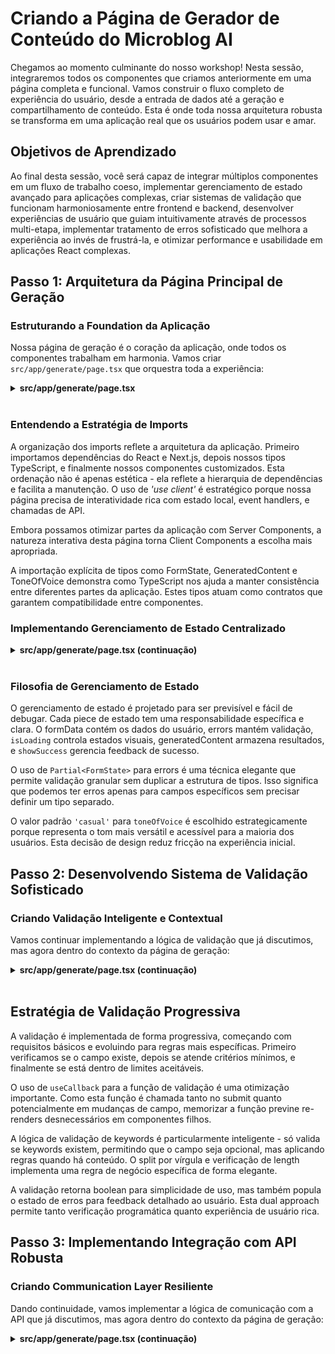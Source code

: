 # Criando a Página de Gerador de Conteúdo do Microblog AI

Chegamos ao momento culminante do nosso workshop! Nesta sessão, integraremos todos os componentes que criamos anteriormente em uma página completa e funcional. Vamos construir o fluxo completo de experiência do usuário, desde a entrada de dados até a geração e compartilhamento de conteúdo. Esta é onde toda nossa arquitetura robusta se transforma em uma aplicação real que os usuários podem usar e amar.

## Objetivos de Aprendizado

Ao final desta sessão, você será capaz de integrar múltiplos componentes em um fluxo de trabalho coeso, implementar gerenciamento de estado avançado para aplicações complexas, criar sistemas de validação que funcionam harmoniosamente entre frontend e backend, desenvolver experiências de usuário que guiam intuitivamente através de processos multi-etapa, implementar tratamento de erros sofisticado que melhora a experiência ao invés de frustrá-la, e otimizar performance e usabilidade em aplicações React complexas.

## Passo 1: Arquitetura da Página Principal de Geração

### Estruturando a Foundation da Aplicação

Nossa página de geração é o coração da aplicação, onde todos os componentes trabalham em harmonia. Vamos criar `src/app/generate/page.tsx` que orquestra toda a experiência:

<details><summary><b>src/app/generate/page.tsx</b></summary>
<br/>

```tsx
'use client';

import React, { useState, useCallback } from 'react';
import { useRouter } from 'next/navigation';
import Link from 'next/link';
import { ArrowLeftIcon } from '@heroicons/react/24/outline';
import type { FormState, GeneratedContent, ToneOfVoice } from '@/types';

// Import components
import EnhancedTextInput from '../components/EnhancedTextInput';
import ToneSelector from '../components/ToneSelector';
import CharacterCounter from '../components/CharacterCounter';
import LoadingOverlay from '../components/LoadingOverlay';
import PreviewCard from '../components/PreviewCard';
import SuccessNotification from '../components/SuccessNotification';
```

</details>
</br>

### Entendendo a Estratégia de Imports

A organização dos imports reflete a arquitetura da aplicação. Primeiro importamos dependências do React e Next.js, depois nossos tipos TypeScript, e finalmente nossos componentes customizados. Esta ordenação não é apenas estética - ela reflete a hierarquia de dependências e facilita a manutenção.
O uso de _'use client'_ é estratégico porque nossa página precisa de interatividade rica com estado local, event handlers, e chamadas de API.

Embora possamos otimizar partes da aplicação com Server Components, a natureza interativa desta página torna Client Components a escolha mais apropriada.

A importação explícita de tipos como FormState, GeneratedContent e ToneOfVoice demonstra como TypeScript nos ajuda a manter consistência entre diferentes partes da aplicação. Estes tipos atuam como contratos que garantem compatibilidade entre componentes.

### Implementando Gerenciamento de Estado Centralizado

<details><summary><b>src/app/generate/page.tsx (continuação)</b></summary>
<br/>

```tsx
export default function GeneratePage() {
  const router = useRouter();
  
  // Form state management
  const [formData, setFormData] = useState<FormState>({
    topic: '',
    toneOfVoice: 'casual',
    keywords: '',
  });
  
  const [errors, setErrors] = useState<Partial<FormState>>({});
  const [isLoading, setIsLoading] = useState(false);
  const [generatedContent, setGeneratedContent] = useState<GeneratedContent | null>(null);
  const [showSuccess, setShowSuccess] = useState(false);
```

</details>
</br>

### Filosofia de Gerenciamento de Estado

O gerenciamento de estado é projetado para ser previsível e fácil de debugar. Cada piece de estado tem uma responsabilidade específica e clara. O formData contém os dados do usuário, errors mantém validação, `isLoading` controla estados visuais, generatedContent armazena resultados, e `showSuccess` gerencia feedback de sucesso.

O uso de `Partial<FormState>` para errors é uma técnica elegante que permite validação granular sem duplicar a estrutura de tipos. Isso significa que podemos ter erros apenas para campos específicos sem precisar definir um tipo separado.

O valor padrão `'casual'` para `toneOfVoice` é escolhido estrategicamente porque representa o tom mais versátil e acessível para a maioria dos usuários. Esta decisão de design reduz fricção na experiência inicial.

## Passo 2: Desenvolvendo Sistema de Validação Sofisticado

### Criando Validação Inteligente e Contextual

Vamos continuar implementando a lógica de validação que já discutimos, mas agora dentro do contexto da página de geração:

<details><summary><b>src/app/generate/page.tsx (continuação)</b></summary>
<br/>

```tsx
// Validation logic
  const validateForm = useCallback((): boolean => {
    const newErrors: Partial<FormState> = {};
    
    if (!formData.topic.trim()) {
      newErrors.topic = 'Topic is required';
    } else if (formData.topic.length < 10) {
      newErrors.topic = 'Topic must be at least 10 characters';
    }
    
    if (formData.keywords && formData.keywords.split(',').length > 5) {
      newErrors.keywords = 'Maximum 5 keywords allowed';
    }
    
    setErrors(newErrors);
    return Object.keys(newErrors).length === 0;
  }, [formData]);
```

</details>
</br>

## Estratégia de Validação Progressiva

A validação é implementada de forma progressiva, começando com requisitos básicos e evoluindo para regras mais específicas. Primeiro verificamos se o campo existe, depois se atende critérios mínimos, e finalmente se está dentro de limites aceitáveis.

O uso de `useCallback` para a função de validação é uma otimização importante. Como esta função é chamada tanto no submit quanto potencialmente em mudanças de campo, memorizar a função previne re-renders desnecessários em componentes filhos.

A lógica de validação de keywords é particularmente inteligente - só valida se keywords existem, permitindo que o campo seja opcional, mas aplicando regras quando há conteúdo. O split por vírgula e verificação de length implementa uma regra de negócio específica de forma elegante.

A validação retorna boolean para simplicidade de uso, mas também popula o estado de erros para feedback detalhado ao usuário. Esta dual approach permite tanto verificação programática quanto experiência de usuário rica.

## Passo 3: Implementando Integração com API Robusta

### Criando Communication Layer Resiliente

Dando continuidade, vamos implementar a lógica de comunicação com a API que já discutimos, mas agora dentro do contexto da página de geração:

<details><summary><b>src/app/generate/page.tsx (continuação)</b></summary>
<br/>

```tsx
// Form submission handler
  const handleSubmit = async (e: React.FormEvent) => {
    e.preventDefault();
    
    if (!validateForm()) {
      return;
    }
    
    setIsLoading(true);
    setGeneratedContent(null);
    
    try {
      const response = await fetch('/api/generate', {
        method: 'POST',
        headers: {
          'Content-Type': 'application/json',
        },
        body: JSON.stringify({
          topic: formData.topic,
          tone: formData.toneOfVoice,
          keywords: formData.keywords,
        }),
      });
      
      const data = await response.json();
      
      if (!response.ok) {
        throw new Error(data.error || 'Failed to generate content');
      }
      
      if (data.success && data.content) {
        setGeneratedContent(data.content);
        setShowSuccess(true);
      } else {
        throw new Error('Invalid response format');
      }
    } catch (error) {
      console.error('Generation error:', error);
      setErrors({
        topic: error instanceof Error ? error.message : 'Failed to generate content. Please try again.',
      });
    } finally {
      setIsLoading(false);
    }
  };
```

### Anatomia do Error Handling Sofisticado

O tratamento de erros implementa múltiplas camadas de proteção. Primeiro verificamos se a resposta HTTP é bem-sucedida com `response.ok`. Depois validamos se a estrutura da resposta está correta. Finalmente, implementamos fallbacks gracious para diferentes tipos de erro.

O reset de generatedContent para null antes de nova requisição limpa estado anterior, evitando confusão visual onde conteúdo antigo permanece visível durante nova geração. Esta atenção a detalhes de UX faz diferença significativa na percepção de qualidade.

O uso de `finally` para resetar `isLoading` garante que o estado de loading seja limpo independentemente se a operação foi bem-sucedida ou falhou. Esta prática previne estados de loading "presos" que são uma fonte comum de frustração do usuário.

A estratégia de error reporting através do campo `topic` é intencional - usuários naturalmente olham para esse campo durante troubleshooting, e colocar erros de API lá cria uma experiência mais intuitiva que modais ou alerts globais.

### Implementando Interação Responsiva

<details><summary><b>src/app/generate/page.tsx (continuação)</b></summary>
<br/>

```tsx
// Form field handlers
  const handleFieldChange = useCallback(
    (field: keyof FormState, value: string | ToneOfVoice) => {
      setFormData(prev => ({ ...prev, [field]: value }));
      if (errors[field]) {
        setErrors(prev => ({ ...prev, [field]: undefined }));
      }
    },
    [errors]
  );


// Share functionality
    // Share functionality
  const handleShare = useCallback (async (content: string) => {
    if (navigator.share) {
      try {
        await navigator.share({
          title: 'Check out my microblog post!',
          text: content,
        });
      } catch (error) {
        console.log('Share cancelled or failed:', error);
      }
    } else {
      // Fallback: Copy to clipboard
      await navigator.clipboard.writeText(content);
      setShowSuccess(true);
    }
  }, []);
```

</details>
</br>

### Filosofia de Feedback Imediato

A limpeza automática de erros quando o usuário começa a digitar implementa o princípio de "_forgiveness_" em UX design. Em vez de manter mensagens de erro até a próxima validação, removemos feedback negativo assim que o usuário demonstra intenção de corrigir o problema.

O uso de `keyof FormState` garante type safety completa - só podemos chamar esta função com chaves válidas do estado do formulário. Esta técnica previne bugs sutis onde typos em nomes de campo passariam despercebidos.

A função `handleFieldChange` é intencionalmente genérica para funcionar com qualquer campo do formulário. Esta abstração reduz duplicação de código e garante comportamento consistente entre todos os campos.

E, o `handleShare` implementa uma abordagem progressiva para compartilhamento. Primeiro tenta usar a API de compartilhamento nativa do navegador, que é a experiência mais rica e integrada. Se não estiver disponível, recorre ao clipboard, garantindo que o usuário ainda possa compartilhar facilmente.

## Passo 4: Construindo Layout e Navegação Intuitivos

### Desenvolvendo Header com Contexto de Navegação

<details><summary><b>src/app/generate/page.tsx (continuação)</b></summary>
<br/>

```tsx
return (
    <div className="min-h-screen bg-gradient-to-br from-gray-50 to-gray-100 dark:from-gray-900 dark:to-gray-800">
      {/* Header */}
      <header className="bg-white dark:bg-gray-800 shadow-sm sticky top-0 z-40">
        <div className="max-w-7xl mx-auto px-4 sm:px-6 lg:px-8">
          <div className="flex justify-between items-center py-4">
            <Link
              href="/"
              className="inline-flex items-center text-gray-600 hover:text-gray-900 dark:text-gray-400 dark:hover:text-white transition-colors"
            >
              <ArrowLeftIcon className="w-5 h-5 mr-2" />
              Back to Home
            </Link>
            <h1 className="text-xl font-semibold text-gray-900 dark:text-white">
              Generate Microblog
            </h1>
          </div>
        </div>
      </header>
```

</details>
</br>

## Estratégias de Orientação do Usuário

O header sticky garante que navegação permaneça acessível durante scroll, especialmente importante em formulários longos ou quando visualizando resultados. O `z-40` é cuidadosamente escolhido para ficar acima do conteúdo mas abaixo de modais ou overlays.

A inclusão do ícone de seta no link de volta não é meramente decorativa - ela cria affordance visual que imediatamente comunica funcionalidade de navegação. Esta clareza é especialmente importante para usuários que podem estar navegando por touch em dispositivos móveis.

O posicionamento do título centralizado cria hierarquia visual clara enquanto mantém o link de volta em posição naturalmente acessível no canto superior esquerdo, seguindo convenções estabelecidas de interface.

### Implementando Grid Layout Responsivo

<details><summary><b>src/app/generate/page.tsx (continuação)</b></summary>
<br/>

```tsx
 <main className="max-w-7xl mx-auto px-4 sm:px-6 lg:px-8 py-8">
        <div className="grid grid-cols-1 lg:grid-cols-2 gap-8">
          {/* Form Section */}
          <div className="bg-white dark:bg-gray-800 rounded-xl shadow-md p-6 lg:p-8 relative">
            <LoadingOverlay isLoading={isLoading} />
```

</details>
</br>

### Filosofia de Layout Progressivo

O layout usa grid responsivo que se adapta graciosamente de single-column em mobile para two-column em desktop. Esta progressão permite que a interface seja otimizada para diferentes contextos de uso sem comprometer a experiência em qualquer tamanho de tela.

O `gap-8` cria espaçamento generoso entre seções que melhora legibilidade e evita sensação de cramping visual. O espaçamento é consistente com o resto da aplicação, criando ritmo visual familiar.

O `LoadingOverlay` é posicionado de forma relativa ao container do formulário, não à página inteira. Esta escolha mantém o preview visível durante loading, permitindo que usuários vejam contexto de conteúdo anterior enquanto novo conteúdo é gerado.

## Passo 5: Orquestrando Componentes em Harmonia

### Integrando Formulário com Componentes Especializados

Já estamos quase lá! Vamos integrar os componentes que criamos anteriormente para construir o formulário completo:

<details><summary><b>src/app/generate/page.tsx (continuação)</b></summary>
<br/>

```tsx
<form onSubmit={handleSubmit} className="space-y-6">
              <div>
                <h2 className="text-2xl font-bold text-gray-900 dark:text-white mb-2">
                  Create Your Content
                </h2>
                <p className="text-gray-600 dark:text-gray-400">
                  Fill in the details below to generate engaging microblog content
                </p>
              </div>

              {/* Topic Input */}
              <EnhancedTextInput
                label="Topic"
                value={formData.topic}
                onChange={(value) => handleFieldChange('topic', value)}
                placeholder="Enter your main topic or idea..."
                error={errors.topic}
                helperText="What do you want to write about? Be specific for better results."
                required
                autoFocus
                rows={3}
              />

              {/* Tone Selector */}
              <ToneSelector
                value={formData.toneOfVoice as ToneOfVoice}
                onChange={(tone) => handleFieldChange('toneOfVoice', tone)}
                disabled={isLoading}
              />

              {/* Keywords Input */}
              <EnhancedTextInput
                label="Keywords (Optional)"
                value={formData.keywords}
                onChange={(value) => handleFieldChange('keywords', value)}
                placeholder="keyword1, keyword2, keyword3"
                error={errors.keywords}
                helperText="Add up to 5 keywords separated by commas"
                rows={2}
              />

              {/* Character Counter for Topic */}
              {formData.topic && (
                <CharacterCounter
                  value={formData.topic}
                  maxLength={200}
                  warningThreshold={0.8}
                />
              )}
```

</details>
</br>

### Estratégia de Composição de Componentes

Cada componente é utilizado de forma que maximiza seus pontos fortes individuais enquanto contribui para uma experiência coesa. O `EnhancedTextInput` é usado tanto para topic quanto keywords, mas com configurações diferentes que otimizam para cada uso específico.

O `autoFocus` no campo de topic guia naturalmente o usuário para começar a interação imediatamente, reduzindo fricção inicial. Esta pequena otimização pode significativamente melhorar rates de conclusão de formulário.

O `CharacterCounter` aparece condicionalmente apenas quando há conteúdo no topic, implementando progressive disclosure que mantém a interface limpa até que feedback específico se torne relevante.

A desabilitação do `ToneSelector` durante loading previne mudanças de configuração durante geração, evitando inconsistências entre parâmetros enviados e estado visual da interface.

### Criando Submit Button com Estados Visuais

<details><summary><b>src/app/generate/page.tsx (continuação)</b></summary>
<br/>

```tsx
<button
                type="submit"
                disabled={isLoading}
                className={`
                  w-full py-3 px-4 border border-transparent rounded-lg
                  text-white font-medium text-lg
                  transition-all duration-200 transform
                  ${
                    isLoading
                      ? 'bg-gray-400 cursor-not-allowed'
                      : 'bg-blue-600 hover:bg-blue-700 hover:-translate-y-0.5 hover:shadow-lg active:translate-y-0'
                  }
                  focus:outline-none focus:ring-2 focus:ring-offset-2 focus:ring-blue-500
                `}
              >
                {isLoading ? 'Generating...' : 'Generate Content'}
              </button>
            </form>
          </div>
```

</details>
</br>

### Micro-interações que Fazem a Diferença

O botão implementa múltiplos estados visuais que comunicam claramente status e possibilidades de ação. O estado `disabled` não apenas previne cliques duplicados, mas visualmente comunica que uma operação está em progresso.

A micro-animação `hover:-translate-y-0.5` cria sensação de responsividade e qualidade que usuários percebem subconscientemente. O active:translate-y-0 fornece feedback tátil quando o botão é pressionado.

A mudança de texto de "_Generate Content_" para "_Generating..._" mantém o usuário informado sobre o progresso sem adicionar complexidade visual. Esta consistência na área de texto evita layout shifts que podem ser distrativas.

## Passo 6: Implementando Preview e Estados Vazios

### Criando Experience de Preview Inteligente

Vamos agora integrar o componente de preview que já discutimos, mas agora dentro do contexto da página de geração:

<details><summary><b>src/app/generate/page.tsx (continuação)</b></summary>
<br/>

```tsx
{/* Preview Section */}
          <div className="space-y-6">
            {generatedContent ? (
              <PreviewCard
                content={generatedContent}
                onShare={handleShare}
              />
            ) : (
              <div className="bg-gray-100 dark:bg-gray-800 rounded-xl p-8 text-center">
                <div className="text-gray-400 dark:text-gray-500">
                  <svg
                    className="mx-auto h-24 w-24 mb-4"
                    fill="none"
                    stroke="currentColor"
                    viewBox="0 0 24 24"
                  >
                    <path
                      strokeLinecap="round"
                      strokeLinejoin="round"
                      strokeWidth={1}
                      d="M9 12h6m-6 4h6m2 5H7a2 2 0 01-2-2V5a2 2 0 012-2h5.586a1 1 0 01.707.293l5.414 5.414a1 1 0 01.293.707V19a2 2 0 01-2 2z"
                    />
                  </svg>
                  <p className="text-lg font-medium">No content generated yet</p>
                  <p className="mt-2 text-sm">
                    Fill in the form and click generate to see your content here
                  </p>
                </div>
              </div>
            )}
```

### Empty States Educativos

O empty state não é apenas um placeholder - é uma oportunidade educativa que guia o usuário sobre o que esperar e como proceder. O ícone de documento é intuitivamente reconhecível e cria expectativa apropriada sobre o tipo de conteúdo que aparecerá.

A mensagem é estruturada em duas partes: um statement claro do estado atual ("No content generated yet") seguido de guidance específica sobre next steps ("Fill in the form and click generate..."). Esta estrutura ajuda usuários tanto a entender onde estão quanto para onde devem ir.

O design visual do empty state mantém consistência com o resto da aplicação usando as mesmas cores e espaçamentos, mas com hierarquia visual reduzida para não competir com o formulário, que é onde a ação deve acontecer.

## Passo 7: Adicionando elementos educativos e de orientação

### Criando seção de dicas contextual

Vamos adicionar uma seção de dicas que fornece orientação adicional ao usuário sobre como usar a página de geração:

<details><summary><b>src/app/generate/page.tsx (continuação)</b></summary>
<br/>

```tsx
{/* Tips Section */}
            <div className="bg-blue-50 dark:bg-blue-900/20 rounded-xl p-6">
              <h3 className="text-lg font-semibold text-blue-900 dark:text-blue-100 mb-3">
                Pro Tips
              </h3>
              <ul className="space-y-2 text-sm text-blue-800 dark:text-blue-200">
                <li className="flex items-start">
                  <span className="text-blue-500 mr-2">•</span>
                  Be specific with your topic for more targeted content
                </li>
                <li className="flex items-start">
                  <span className="text-blue-500 mr-2">•</span>
                  Choose a tone that matches your audience
                </li>
                <li className="flex items-start">
                  <span className="text-blue-500 mr-2">•</span>
                  Keywords help optimize for search and discovery
                </li>
                <li className="flex items-start">
                  <span className="text-blue-500 mr-2">•</span>
                  Review and personalize the generated content before posting
                </li>
              </ul>
            </div>
          </div>
        </div>
      </main>
```

</details>
</br>

### Estratégia de Educação Contextual

As dicas são posicionadas estrategicamente na seção de preview para serem visíveis mas não intrusivas durante o preenchimento do formulário. Esta localização permite que usuários consultem guidance quando needed sem cluttering a área de input principal.

Cada dica é específica e acionável, não apenas generic advice. "Be specific with your topic" é mais útil que "Write good topics" porque oferece direction clara sobre como melhorar inputs.

O design visual usando background azul suave cria diferenciação clara do resto do conteúdo enquanto mantém legibilidade. A cor azul também cria associação psicológica com informação útil e confiável.

### Integrando notificação de sucesso

<details><summary><b>src/app/generate/page.tsx (continuação)</b></summary>
<br/>

```tsx
{/* Success Notification */}
      <SuccessNotification
        show={showSuccess}
        message="Content copied to clipboard!"
        onClose={handleCloseSuccess}
      />
    </div>
  );
}
```

### Feedback Timing e Contexto

A notificação de sucesso é triggada tanto por sharing bem-sucedido quanto por copy operations, fornecendo feedback consistente independentemente do método usado. Esta consistency reduz cognitive load porque usuários aprendem um pattern de feedback que se aplica a múltiplas ações.

O posicionamento da notificação no canto inferior direito segue convenções platform-wide que usuários já conhecem de outras aplicações, reduzindo tempo de adaptation.

A auto-dismiss padrão de 5 segundos (configurado no componente) é long enough para read mas short enough para não become annoying se multiple actions são performed em sequência.

### Acessibilidade e Inclusive Design

Nossa aplicação implementa várias práticas de acessibilidade para garantir que todos os usuários possam interagir com ela:

- Labels semânticas em todos os form fields
- Error messaging associado via aria-describedby
- Focus management apropriado com estratégia de autoFocus
- Keyboard navigation em todos os elementos interativos
- Color contrast que aplicam a WCAG guidelines
- Screen reader friendly text em empty states

Esses recursos não são uma reflexão tardia - eles são integrados naturalmente no design, demonstrando como as boas práticas de acessibilidade podem ser incorporadas sem comprometer o design visual.

## Resumo da Sessão e Conquistas

### O que Desenvolvemos?

Nesta sessão, criamos uma experiência de usuário completa e sofisticada que demonstra como componentes bem projetados podem ser orquestrados em uma aplicação coesa. Nossa página de geração integra perfeitamente o frontend e o backend, criando um fluxo de trabalho intuitivo que guia os usuários desde a ideia inicial até um conteúdo refinado.

Implementamos um gerenciamento de estado sofisticado que lida com múltiplas preocupações simultâneas — dados do formulário, erros de validação, estados de carregamento, conteúdo gerado e feedback do usuário. Cada parte do estado tem uma responsabilidade e propriedade bem definidas, tornando a aplicação previsível e fácil de depurar.

Desenvolvemos um sistema de validação que atua de forma preventiva (bloqueando entradas inválidas) e reativa (fornecendo feedback útil). Essa abordagem dupla cria uma interface mais acolhedora, que orienta o usuário ao sucesso em vez de penalizar seus erros.

Criamos uma integração com nossa API robusta, capaz de lidar tanto com cenários ideais quanto com condições de erro de forma elegante. A estratégia de tratamento de erros foca na experiência do usuário, oferecendo orientações práticas em vez de detalhes técnicos.

Claro! Aqui está a tradução completa e fluida para o português:

## Padrões Arquiteturais Demonstrados

Nossa implementação demonstra diversos padrões importantes para aplicações React:

* **Composição de Componentes**: Cada componente possui responsabilidades claras e interfaces bem definidas, o que os torna reutilizáveis e testáveis de forma independente.
* **Colocação de Estado (State Collocation)**: O estado é mantido o mais próximo possível de onde é necessário, com elevação apenas quando realmente necessário para compartilhamento entre componentes.
* **Aprimoramento Progressivo (Progressive Enhancement)**: Recursos como a Web Share API são utilizados quando disponíveis, mas degradam graciosamente em ambientes sem suporte.
* **Tratamento de Erros com Error Boundaries**: Implementamos um tratamento de erros robusto que evita falhas em cascata e fornece feedback significativo aos usuários.

## Preparação para o Deploy

Nossa aplicação agora está pronta para ser implantada em produção. Implementamos:

* Tratamento abrangente de erros para evitar falhas
* Otimizações de performance que garantem uma experiência suave
* Recursos de acessibilidade que tornam a aplicação utilizável por todos
* Design responsivo que se adapta a todos os tipos de dispositivos
* Considerações de segurança por meio de validação e sanitização adequadas

## Próximos Passos e Possíveis Extensões

Considere as seguintes melhorias para evoluir ainda mais o projeto:

* **Autenticação de Usuários**: Adicione contas para que os usuários possam salvar favoritos ou histórico
* **Templates de Conteúdo**: Modelos prontos para diferentes tipos de posts de microblog
* **Painel de Análises**: Acompanhe quais tons e temas têm melhor desempenho
* **Funcionalidades Colaborativas**: Compartilhe rascunhos com membros da equipe para receber feedback
* **Funcionalidades Avançadas de IA**: Treinamento personalizado de tom de voz ou suporte multilíngue

Na última sessão, vamos testar a aplicação e ver ela em ação! E, claro ver possíveis melhorias que podemos implementar para torná-la ainda mais robusta e amigável.

> **Dica Profissional:** As melhores experiências de usuário são invisíveis — elas parecem naturais e sem esforço. Quando os usuários conseguem atingir seus objetivos sem nem pensar na interface, você alcançou um excelente design de UX. Nossa aplicação demonstra como a excelência técnica no backend e o design cuidadoso no frontend se combinam para criar exatamente esse tipo de experiência fluida. A jornada de uma ideia bruta até um conteúdo de microblog refinado deve parecer mágica para o usuário — mas nós sabemos das decisões de engenharia e design que tornam essa mágica possível. Esse é o verdadeiro sinal de um desenvolvimento profissional de aplicações.

**[⬅️ Back: Criando uma interface de usuário avançada para o Microblog AI](./07-build-ui-for-microblog.md) | [Conclusão e Próximos Passos ➡️](./09-final-v1-app.md)**
